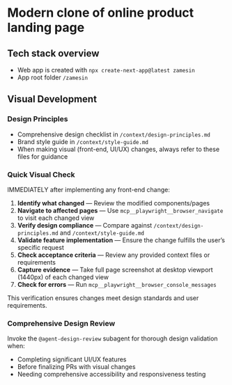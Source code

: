 # Modern clone of online product landing page

## Tech stack overview
- Web app is created with `npx create-next-app@latest zamesin`
- App root folder `/zamesin`

## Visual Development

### Design Principles
- Comprehensive design checklist in `/context/design-principles.md`
- Brand style guide in `/context/style-guide.md`
- When making visual (front-end, UI/UX) changes, always refer to these files for guidance

### Quick Visual Check
IMMEDIATELY after implementing any front-end change:
1. **Identify what changed** — Review the modified components/pages
2. **Navigate to affected pages** — Use `mcp__playwright__browser_navigate` to visit each changed view
3. **Verify design compliance** — Compare against `/context/design-principles.md` and `/context/style-guide.md`
4. **Validate feature implementation** — Ensure the change fulfills the user’s specific request
5. **Check acceptance criteria** — Review any provided context files or requirements
6. **Capture evidence** — Take full page screenshot at desktop viewport (1440px) of each changed view
7. **Check for errors** — Run `mcp__playwright__browser_console_messages`

This verification ensures changes meet design standards and user requirements.

### Comprehensive Design Review
Invoke the `@agent-design-review` subagent for thorough design validation when:
- Completing significant UI/UX features
- Before finalizing PRs with visual changes
- Needing comprehensive accessibility and responsiveness testing
